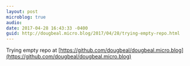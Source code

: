 ```yaml
---
layout: post
microblog: true
audio: 
date: 2017-04-28 16:43:33 -0400
guid: http://dougbeal.micro.blog/2017/04/28/trying-empty-repo.html
---
```

Trying empty repo at [https://github.com/dougbeal/dougbeal.micro.blog](https://github.com/dougbeal/dougbeal.micro.blog)
